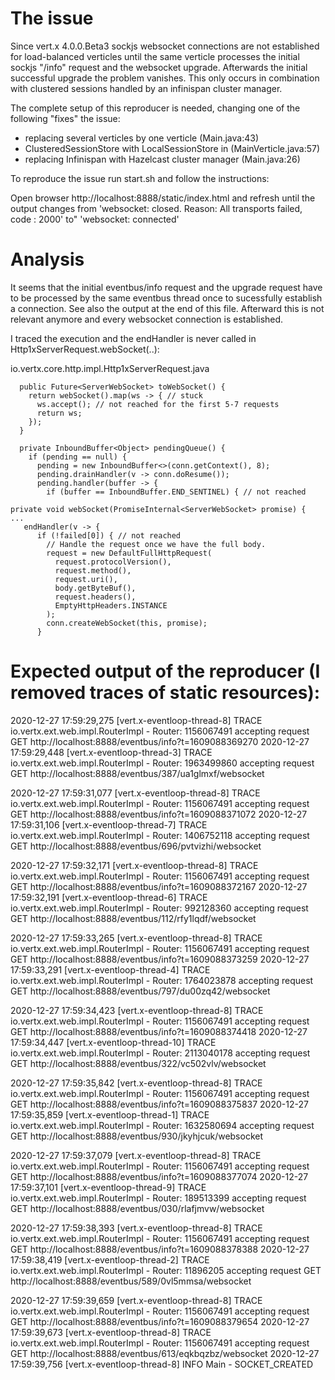 # The issue
Since vert.x 4.0.0.Beta3 sockjs websocket connections are not established
for load-balanced verticles until the same verticle processes the initial sockjs "/info" request and the websocket upgrade.
Afterwards the initial successful upgrade the problem vanishes.
This only occurs in combination with clustered sessions handled by an infinispan cluster manager.

The complete setup of this reproducer is needed, changing one of the following "fixes" the issue:

 * replacing several verticles by one verticle (Main.java:43)
 * ClusteredSessionStore with LocalSessionStore in (MainVerticle.java:57)
 * replacing Infinispan with Hazelcast cluster manager (Main.java:26)

To reproduce the issue run start.sh and follow the instructions:

Open browser http://localhost:8888/static/index.html
and refresh until the output changes from
  'websocket: closed. Reason: All transports failed, code : 2000'
to"
  'websocket: connected'

# Analysis

It seems that the initial eventbus/info request and the upgrade request have to be processed by the same eventbus thread once
to sucessfully establish a connection.
See also the output at the end of this file.
Afterward this is not relevant anymore and every websocket connection is established.

I traced the execution and the endHandler is never called in Http1xServerRequest.webSocket(..):

io.vertx.core.http.impl.Http1xServerRequest.java
```
  public Future<ServerWebSocket> toWebSocket() {
    return webSocket().map(ws -> { // stuck
      ws.accept(); // not reached for the first 5-7 requests
      return ws;
    });
  }

  private InboundBuffer<Object> pendingQueue() {
    if (pending == null) {
      pending = new InboundBuffer<>(conn.getContext(), 8);
      pending.drainHandler(v -> conn.doResume());
      pending.handler(buffer -> {
        if (buffer == InboundBuffer.END_SENTINEL) { // not reached

private void webSocket(PromiseInternal<ServerWebSocket> promise) {
...
   endHandler(v -> {
      if (!failed[0]) { // not reached
        // Handle the request once we have the full body.
        request = new DefaultFullHttpRequest(
          request.protocolVersion(),
          request.method(),
          request.uri(),
          body.getByteBuf(),
          request.headers(),
          EmptyHttpHeaders.INSTANCE
        );
        conn.createWebSocket(this, promise);
      }
```
# Expected output of the reproducer (I removed traces of static resources):

2020-12-27 17:59:29,275 [vert.x-eventloop-thread-8] TRACE io.vertx.ext.web.impl.RouterImpl - Router: 1156067491 accepting request GET http://localhost:8888/eventbus/info?t=1609088369270
2020-12-27 17:59:29,448 [vert.x-eventloop-thread-3] TRACE io.vertx.ext.web.impl.RouterImpl - Router: 1963499860 accepting request GET http://localhost:8888/eventbus/387/ua1glmxf/websocket

2020-12-27 17:59:31,077 [vert.x-eventloop-thread-8] TRACE io.vertx.ext.web.impl.RouterImpl - Router: 1156067491 accepting request GET http://localhost:8888/eventbus/info?t=1609088371072
2020-12-27 17:59:31,106 [vert.x-eventloop-thread-7] TRACE io.vertx.ext.web.impl.RouterImpl - Router: 1406752118 accepting request GET http://localhost:8888/eventbus/696/pvtvizhi/websocket

2020-12-27 17:59:32,171 [vert.x-eventloop-thread-8] TRACE io.vertx.ext.web.impl.RouterImpl - Router: 1156067491 accepting request GET http://localhost:8888/eventbus/info?t=1609088372167
2020-12-27 17:59:32,191 [vert.x-eventloop-thread-6] TRACE io.vertx.ext.web.impl.RouterImpl - Router: 992128360 accepting request GET http://localhost:8888/eventbus/112/rfy1lqdf/websocket

2020-12-27 17:59:33,265 [vert.x-eventloop-thread-8] TRACE io.vertx.ext.web.impl.RouterImpl - Router: 1156067491 accepting request GET http://localhost:8888/eventbus/info?t=1609088373259
2020-12-27 17:59:33,291 [vert.x-eventloop-thread-4] TRACE io.vertx.ext.web.impl.RouterImpl - Router: 1764023878 accepting request GET http://localhost:8888/eventbus/797/du00zq42/websocket

2020-12-27 17:59:34,423 [vert.x-eventloop-thread-8] TRACE io.vertx.ext.web.impl.RouterImpl - Router: 1156067491 accepting request GET http://localhost:8888/eventbus/info?t=1609088374418
2020-12-27 17:59:34,447 [vert.x-eventloop-thread-10] TRACE io.vertx.ext.web.impl.RouterImpl - Router: 2113040178 accepting request GET http://localhost:8888/eventbus/322/vc502vlv/websocket

2020-12-27 17:59:35,842 [vert.x-eventloop-thread-8] TRACE io.vertx.ext.web.impl.RouterImpl - Router: 1156067491 accepting request GET http://localhost:8888/eventbus/info?t=1609088375837
2020-12-27 17:59:35,859 [vert.x-eventloop-thread-1] TRACE io.vertx.ext.web.impl.RouterImpl - Router: 1632580694 accepting request GET http://localhost:8888/eventbus/930/jkyhjcuk/websocket

2020-12-27 17:59:37,079 [vert.x-eventloop-thread-8] TRACE io.vertx.ext.web.impl.RouterImpl - Router: 1156067491 accepting request GET http://localhost:8888/eventbus/info?t=1609088377074
2020-12-27 17:59:37,101 [vert.x-eventloop-thread-9] TRACE io.vertx.ext.web.impl.RouterImpl - Router: 189513399 accepting request GET http://localhost:8888/eventbus/030/rlafjmvw/websocket

2020-12-27 17:59:38,393 [vert.x-eventloop-thread-8] TRACE io.vertx.ext.web.impl.RouterImpl - Router: 1156067491 accepting request GET http://localhost:8888/eventbus/info?t=1609088378388
2020-12-27 17:59:38,419 [vert.x-eventloop-thread-2] TRACE io.vertx.ext.web.impl.RouterImpl - Router: 11896205 accepting request GET http://localhost:8888/eventbus/589/0vl5mmsa/websocket

2020-12-27 17:59:39,659 [vert.x-eventloop-thread-8] TRACE io.vertx.ext.web.impl.RouterImpl - Router: 1156067491 accepting request GET http://localhost:8888/eventbus/info?t=1609088379654
2020-12-27 17:59:39,673 [vert.x-eventloop-thread-8] TRACE io.vertx.ext.web.impl.RouterImpl - Router: 1156067491 accepting request GET http://localhost:8888/eventbus/613/eqkbqzbz/websocket
2020-12-27 17:59:39,756 [vert.x-eventloop-thread-8] INFO  Main - SOCKET_CREATED
